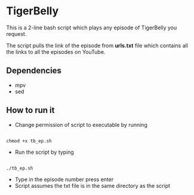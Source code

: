 # TigerBelly

This is a 2-line bash script which plays any episode of TigerBelly you request.

The script pulls the link of the episode from **urls.txt** file which contains all the links to all the episodes on YouTube. 

## Dependencies

+ mpv
+ sed

## How to run it

+ Change permission of script to executable by running

```

chmod +x tb_ep.sh

```
+ Run the script by typing 

```

./tb_ep.sh

```

+ Type in the episode number press enter
+ Script assumes the txt file is in the same directory as the script
